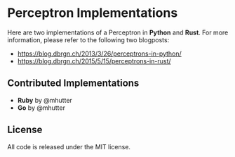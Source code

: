# Perceptron Implementations

Here are two implementations of a Perceptron in **Python** and **Rust**. For
more information, please refer to the following two blogposts:

- https://blog.dbrgn.ch/2013/3/26/perceptrons-in-python/
- https://blog.dbrgn.ch/2015/5/15/perceptrons-in-rust/

## Contributed Implementations

- **Ruby** by @mhutter
- **Go** by @mhutter

## License

All code is released under the MIT license.
